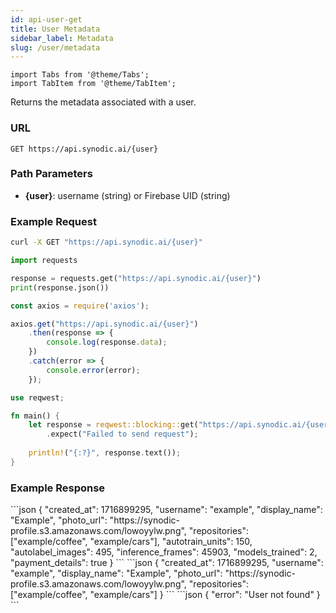 ```yaml
---
id: api-user-get
title: User Metadata
sidebar_label: Metadata
slug: /user/metadata
---
```


```mdx-code-block
import Tabs from '@theme/Tabs';
import TabItem from '@theme/TabItem';
```

Returns the metadata associated with a user.

### URL

`GET https://api.synodic.ai/{user}`

### Path Parameters

- **\{user\}**: username (string) or Firebase UID (string)

### Example Request

<Tabs>
<TabItem value="Bash">

```bash
curl -X GET "https://api.synodic.ai/{user}"
```

</TabItem>
<TabItem value="Python">

```python
import requests

response = requests.get("https://api.synodic.ai/{user}")
print(response.json())
```

</TabItem>
<TabItem value="Node.js">

```javascript
const axios = require('axios');

axios.get("https://api.synodic.ai/{user}")
    .then(response => {
        console.log(response.data);
    })
    .catch(error => {
        console.error(error);
    });
```

</TabItem>
<TabItem value="Rust">

```rust
use reqwest;

fn main() {
    let response = reqwest::blocking::get("https://api.synodic.ai/{user}")
        .expect("Failed to send request");
        
    println!("{:?}", response.text());
}
```

</TabItem>
</Tabs>

### Example Response

<Tabs>
<TabItem value="User Metadata">
```json
{
    "created_at": 1716899295,
    "username": "example",
    "display_name": "Example",
    "photo_url": "https://synodic-profile.s3.amazonaws.com/lowoyylw.png",
    "repositories": ["example/coffee", "example/cars"],
    "autotrain_units": 150,
    "autolabel_images": 495,
    "inference_frames": 45903,
    "models_trained": 2,
    "payment_details": true
}
```
</TabItem>
<TabItem value="Other User Metadata">
```json
{
    "created_at": 1716899295,
    "username": "example",
    "display_name": "Example",
    "photo_url": "https://synodic-profile.s3.amazonaws.com/lowoyylw.png",
    "repositories": ["example/coffee", "example/cars"]
}
```
</TabItem>
<TabItem value="Error">
```json
{
    "error": "User not found"
}
```
</TabItem>
</Tabs>

